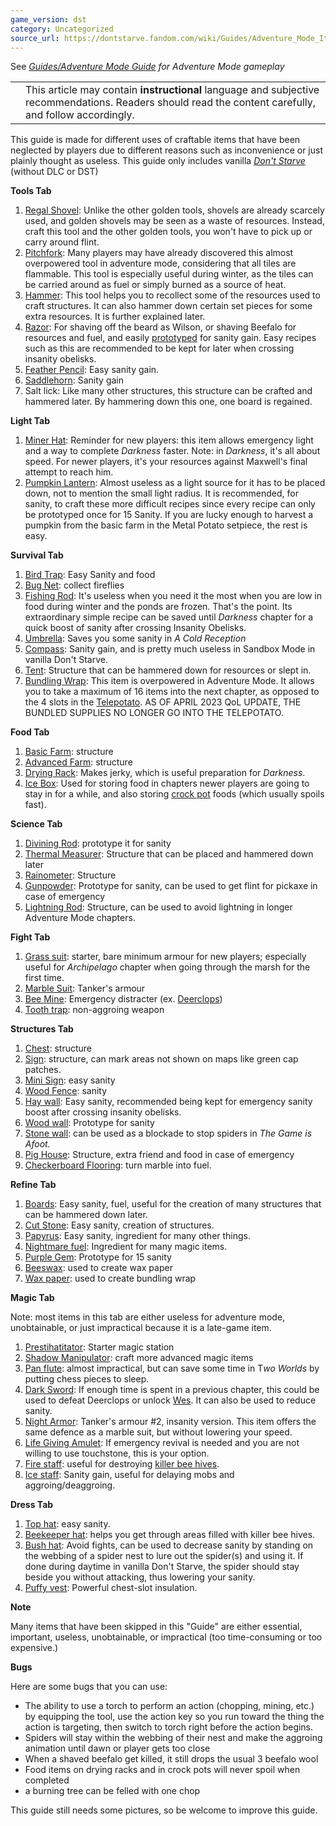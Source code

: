 ```yaml
---
game_version: dst
category: Uncategorized
source_url: https://dontstarve.fandom.com/wiki/Guides/Adventure_Mode_Items
---
```


See *[Guides/Adventure Mode Guide](/wiki/Guides/Adventure_Mode_Guide "Guides/Adventure Mode Guide") for Adventure Mode gameplay*

|  |  |
| --- | --- |
|  | This article may contain **instructional** language and subjective recommendations. Readers should read the content carefully, and follow accordingly. |

This guide is made for different uses of craftable items that have been neglected by players due to different reasons such as inconvenience or just plainly thought as useless. This guide only includes vanilla *[Don't Starve](/wiki/Don%27t_Starve "Don't Starve")* (without DLC or DST)

**Tools Tab**

1. [Regal Shovel](/wiki/Regal_Shovel "Regal Shovel"): Unlike the other golden tools, shovels are already scarcely used, and golden shovels may be seen as a waste of resources. Instead, craft this tool and the other golden tools, you won't have to pick up or carry around flint.
2. [Pitchfork](/wiki/Pitchfork "Pitchfork"): Many players may have already discovered this almost overpowered tool in adventure mode, considering that all tiles are flammable. This tool is especially useful during winter, as the tiles can be carried around as fuel or simply burned as a source of heat.
3. [Hammer](/wiki/Hammer "Hammer"): This tool helps you to recollect some of the resources used to craft structures. It can also hammer down certain set pieces for some extra resources. It is further explained later.
4. [Razor](/wiki/Razor "Razor"): For shaving off the beard as Wilson, or shaving Beefalo for resources and fuel, and easily [prototyped](/wiki/Prototyping "Prototyping") for sanity gain. Easy recipes such as this are recommended to be kept for later when crossing insanity obelisks.
5. [Feather Pencil](/wiki/Feather_Pencil "Feather Pencil"): Easy sanity gain.
6. [Saddlehorn](/wiki/Saddlehorn "Saddlehorn"): Sanity gain
7. Salt lick: Like many other structures, this structure can be crafted and hammered later. By hammering down this one, one board is regained.

**Light Tab**

1. [Miner Hat](/wiki/Miner_Hat "Miner Hat"): Reminder for new players: this item allows emergency light and a way to complete *Darkness* faster. Note: in *Darkness*, it's all about speed. For newer players, it's your resources against Maxwell's final attempt to reach him.
2. [Pumpkin Lantern](/wiki/Pumpkin_Lantern "Pumpkin Lantern"): Almost useless as a light source for it has to be placed down, not to mention the small light radius. It is recommended, for sanity, to craft these more difficult recipes since every recipe can only be prototyped once for 15 Sanity. If you are lucky enough to harvest a pumpkin from the basic farm in the Metal Potato setpiece, the rest is easy.

**Survival Tab**

1. [Bird Trap](/wiki/Bird_Trap "Bird Trap"): Easy Sanity and food
2. [Bug Net](/wiki/Bug_Net "Bug Net"): collect fireflies
3. [Fishing Rod](/wiki/Fishing_Rod "Fishing Rod"): It's useless when you need it the most when you are low in food during winter and the ponds are frozen. That's the point. Its extraordinary simple recipe can be saved until *Darkness* chapter for a quick boost of sanity after crossing Insanity Obelisks.
4. [Umbrella](/wiki/Umbrella "Umbrella"): Saves you some sanity in *A Cold Reception*
5. [Compass](/wiki/Compass "Compass"): Sanity gain, and is pretty much useless in Sandbox Mode in vanilla Don't Starve.
6. [Tent](/wiki/Tent "Tent"): Structure that can be hammered down for resources or slept in.
7. [Bundling Wrap](/wiki/Bundling_Wrap "Bundling Wrap"): This item is overpowered in Adventure Mode. It allows you to take a maximum of 16 items into the next chapter, as opposed to the 4 slots in the [Telepotato](/wiki/Wooden_Thing "Wooden Thing"). AS OF APRIL 2023 QoL UPDATE, THE BUNDLED SUPPLIES NO LONGER GO INTO THE TELEPOTATO.

**Food Tab**

1. [Basic Farm](/wiki/Basic_Farm "Basic Farm"): structure
2. [Advanced Farm](/wiki/Farm "Farm"): structure
3. [Drying Rack](/wiki/Drying_Rack "Drying Rack"): Makes jerky, which is useful preparation for *Darkness*.
4. [Ice Box](/wiki/Ice_Box "Ice Box"): Used for storing food in chapters newer players are going to stay in for a while, and also storing [crock pot](/wiki/Crock_pot "Crock pot") foods (which usually spoils fast).

**Science Tab**

1. [Divining Rod](/wiki/Divining_Rod "Divining Rod"): prototype it for sanity
2. [Thermal Measurer](/wiki/Thermal_Measurer "Thermal Measurer"): Structure that can be placed and hammered down later
3. [Rainometer](/wiki/Rainometer "Rainometer"): Structure
4. [Gunpowder](/wiki/Gunpowder "Gunpowder"): Prototype for sanity, can be used to get flint for pickaxe in case of emergency
5. [Lightning Rod](/wiki/Lightning_Rod "Lightning Rod"): Structure, can be used to avoid lightning in longer Adventure Mode chapters.

**Fight Tab**

1. [Grass suit](/wiki/Grass_Suit "Grass Suit"): starter, bare minimum armour for new players; especially useful for *Archipelago* chapter when going through the marsh for the first time.
2. [Marble Suit](/wiki/Marble_Suit "Marble Suit"): Tanker's armour
3. [Bee Mine](/wiki/Bee_Mine "Bee Mine"): Emergency distracter (ex. [Deerclops](/wiki/Deerclops "Deerclops"))
4. [Tooth trap](/wiki/Tooth_Trap "Tooth Trap"): non-aggroing weapon

**Structures Tab**

1. [Chest](/wiki/Chest "Chest"): structure
2. [Sign](/wiki/Sign "Sign"): structure, can mark areas not shown on maps like green cap patches.
3. [Mini Sign](/wiki/Mini_Sign "Mini Sign"): easy sanity
4. [Wood Fence](/wiki/Wood_Fence "Wood Fence"): sanity
5. [Hay wall](/wiki/Hay_Wall "Hay Wall"): Easy sanity, recommended being kept for emergency sanity boost after crossing insanity obelisks.
6. [Wood wall](/wiki/Wood_Wall "Wood Wall"): Prototype for sanity
7. [Stone wall](/wiki/Stone_Wall "Stone Wall"): can be used as a blockade to stop spiders in *The Game is Afoot.*
8. [Pig House](/wiki/Pig_House "Pig House"): Structure, extra friend and food in case of emergency
9. [Checkerboard Flooring](/wiki/Checkerboard_Flooring "Checkerboard Flooring"): turn marble into fuel.

**Refine Tab**

1. [Boards](/wiki/Boards "Boards"): Easy sanity, fuel, useful for the creation of many structures that can be hammered down later.
2. [Cut Stone](/wiki/Cut_Stone "Cut Stone"): Easy sanity, creation of structures.
3. [Papyrus](/wiki/Papyrus "Papyrus"): Easy sanity, ingredient for many other things.
4. [Nightmare fuel](/wiki/Nightmare_Fuel "Nightmare Fuel"): Ingredient for many magic items.
5. [Purple Gem](/wiki/Purple_Gem "Purple Gem"): Prototype for 15 sanity
6. [Beeswax](/wiki/Beeswax "Beeswax"): used to create wax paper
7. [Wax paper](/wiki/Wax_Paper "Wax Paper"): used to create bundling wrap

**Magic Tab**

Note: most items in this tab are either useless for adventure mode, unobtainable, or just impractical because it is a late-game item.

1. [Prestihatitator](/wiki/Prestihatitator "Prestihatitator"): Starter magic station
2. [Shadow Manipulator](/wiki/Shadow_Manipulator "Shadow Manipulator"): craft more advanced magic items
3. [Pan flute](/wiki/Pan_Flute "Pan Flute"): almost impractical, but can save some time in T*wo Worlds* by putting chess pieces to sleep.
4. [Dark Sword](/wiki/Dark_Sword "Dark Sword"): If enough time is spent in a previous chapter, this could be used to defeat Deerclops or unlock [Wes](/wiki/Wes "Wes"). It can also be used to reduce sanity.
5. [Night Armor](/wiki/Night_Armor "Night Armor"): Tanker's armour #2, insanity version. This item offers the same defence as a marble suit, but without lowering your speed.
6. [Life Giving Amulet](/wiki/Life_Giving_Amulet "Life Giving Amulet"): If emergency revival is needed and you are not willing to use touchstone, this is your option.
7. [Fire staff](/wiki/Fire_Staff "Fire Staff"): useful for destroying [killer bee hives](/wiki/Hive "Hive").
8. [Ice staff](/wiki/Ice_Staff "Ice Staff"): Sanity gain, useful for delaying mobs and aggroing/deaggroing.

**Dress Tab**

1. [Top hat](/wiki/Top_Hat "Top Hat"): easy sanity.
2. [Beekeeper hat](/wiki/Beekeeper_Hat "Beekeeper Hat"): helps you get through areas filled with killer bee hives.
3. [Bush hat](/wiki/Bush_Hat "Bush Hat"): Avoid fights, can be used to decrease sanity by standing on the webbing of a spider nest to lure out the spider(s) and using it. If done during daytime in vanilla Don't Starve, the spider should stay beside you without attacking, thus lowering your sanity.
4. [Puffy vest](/wiki/Puffy_Vest "Puffy Vest"): Powerful chest-slot insulation.

**Note**

Many items that have been skipped in this "Guide" are either essential, important, useless, unobtainable, or impractical (too time-consuming or too expensive.)

**Bugs**

Here are some bugs that you can use:

* The ability to use a torch to perform an action (chopping, mining, etc.) by equipping the tool, use the action key so you run toward the thing the action is targeting, then switch to torch right before the action begins.
* Spiders will stay within the webbing of their nest and make the aggroing animation until dawn or player gets too close
* When a shaved beefalo get killed, it still drops the usual 3 beefalo wool
* Food items on drying racks and in crock pots will never spoil when completed
* a burning tree can be felled with one chop

This guide still needs some pictures, so be welcome to improve this guide.